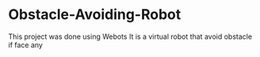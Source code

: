 # Obstacle-Avoiding-Robot
 This project was done using Webots
 It is a virtual robot that avoid obstacle if face any
 
